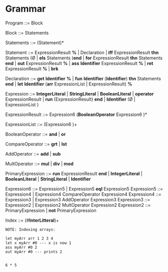 # Grammar

Program ::= Block

Block ::= Statements

Statements ::= (Statement)\*

Statement ::= ExpressionResult **%**
| Declaration
| **iff** ExpressionResult **thn** Statements (Ø | **els** Statements )**end**
| **for** ExpressionResult **thn** Statements **end**
| **out** ExpressionResult **%**
| **ass** **Identifier** ExpressionResult **%**
| **ret** ExpressionResult **%**
| **brk**

Declaration ::= **get** **Identifier** **%**
| **fun** **Identifier** (**Identifier**) **thn** Statements **end**
| **let** **Identifier** (**arr** ExpressionList | ExpressionResult) **%**

Expression ::= **IntegerLiteral**
| **StringLiteral**
| **BooleanLiteral**
| **operator** ExpressionResult
| **run** (ExpressionResult) **end**
| **Identifier** (Ø | ExpressionList )

ExpressionResult ::= Expression6 (**BooleanOperator** Expression6 )\*

ExpressionList ::= (Expression6 )+

BooleanOperator ::= **and** | **or**

CompareOperator ::= **grt** | **lst**

AddOperator ::= **add** | **sub**

MultOperator ::= **mul** | **div** | **mod**

PrimaryExpression ::= **run** ExpressionResult **end**
| **IntegerLiteral**
| **BooleanLiteral**
| **StringLiteral**
| **Identifier**

Expression6 ::= Expression5 | Expression5 **eql** Expression5
Expression5 ::= Expression4 | Expression4 CompareOperator Expression4
Expression4 ::= Expression3 | Expression3 AddOperator Expression3
Expression3 ::= Expression2 | Expression2 MultOperator Expression2
Expression2 ::= PrimaryExpression | **not** PrimaryExpression

Index ::= (#**InterLitteral**)+

```
NOTE: Indexing arrays:

let myArr arr 1 2 3 4
let x myArr #0 --- x is now 1
ass myArr #0 2
out myArr #0 --- prints 2


6 * 5

```
